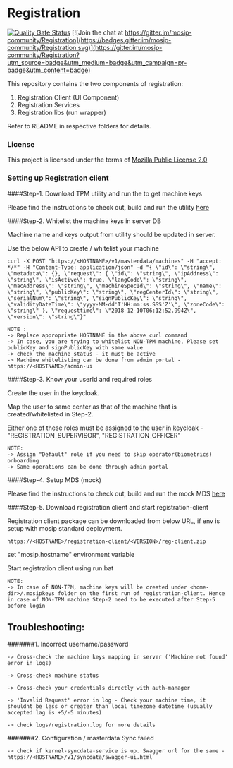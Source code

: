 # Registration
[![Quality Gate Status](https://sonarcloud.io/api/project_badges/measure?project=mosip_registration&metric=alert_status)](https://sonarcloud.io/dashboard?id=mosip_registration)
[![Join the chat at https://gitter.im/mosip-community/Registration](https://badges.gitter.im/mosip-community/Registration.svg)](https://gitter.im/mosip-community/Registration?utm_source=badge&utm_medium=badge&utm_campaign=pr-badge&utm_content=badge)



This repository contains the two components of registration:
1. Registration Client (UI Component)
2. Registration Services
3. Registration libs (run wrapper)

Refer to README in respective folders for details.

### License
This project is licensed under the terms of [Mozilla Public License 2.0](https://github.com/mosip/mosip-platform/blob/master/LICENSE)

### Setting up Registration client

####Step-1. Download TPM utility and run the to get machine keys
   
   Please find the instructions to check out, build and run the utility [here](https://github.com/mosip/mosip-infra/blob/develop/deployment/sandbox-v2/utils/tpm/key_extractor/README.md)


####Step-2. Whitelist the machine keys in server DB
   
   Machine name and keys output from utility should be updated in server.
   
   Use the below API to create / whitelist your machine
   
   `curl -X POST "https://<HOSTNAME>/v1/masterdata/machines" -H "accept: */*" -H "Content-Type: application/json" -d "{ \"id\": \"string\", \"metadata\": {}, \"request\": { \"id\": \"string\", \"ipAddress\": \"string\", \"isActive\": true, \"langCode\": \"string\", \"macAddress\": \"string\", \"machineSpecId\": \"string\", \"name\": \"string\", \"publicKey\": \"string\", \"regCenterId\": \"string\", \"serialNum\": \"string\", \"signPublicKey\": \"string\", \"validityDateTime\": \"yyyy-MM-dd'T'HH:mm:ss.SSS'Z'\", \"zoneCode\": \"string\" }, \"requesttime\": \"2018-12-10T06:12:52.994Z\", \"version\": \"string\"}"`

   
    NOTE : 
    -> Replace appropriate HOSTNAME in the above curl command
    -> In case, you are trying to whitelist NON-TPM machine, Please set publicKey and signPublicKey with same value 
    -> check the machine status - it must be active
    -> Machine whitelisting can be done from admin portal - https://<HOSTNAME>/admin-ui


####Step-3. Know your userId and required roles

   Create the user in the keycloak.
   
   Map the user to same center as that of the machine that is created/whitelisted in Step-2.
   
   Either one of these roles must be assigned to the user in keycloak - "REGISTRATION_SUPERVISOR", "REGISTRATION_OFFICER"
  
  
    NOTE:
    -> Assign "Default" role if you need to skip operator(biometrics) onboarding
    -> Same operations can be done through admin portal


####Step-4. Setup MDS (mock)

   Please find the instructions to check out, build and run the mock MDS [here](https://github.com/mosip/mosip-mock-services/blob/master/MockMDS/README.md)


####Step-5. Download registration client and start registration-client

Registration client package can be downloaded from below URL, if env is setup with mosip standard deployment.

`https://<HOSTNAME>/registration-client/<VERSION>/reg-client.zip`

set "mosip.hostname" environment variable

Start registration client using run.bat


    NOTE:
    -> In case of NON-TPM, machine keys will be created under <home-dir>/.mosipkeys folder on the first run of registration-client. Hence in case of NON-TPM machine Step-2 need to be executed after Step-5 before login
    


## Troubleshooting:

#######1. Incorrect username/password
   
    -> Cross-check the machine keys mapping in server ('Machine not found' error in logs)
   
    -> Cross-check machine status

    -> Cross-check your credentials directly with auth-manager

    -> 'Invalid Request' error in log - Check your machine time, it shouldnt be less or greater than local timezone datetime (usually accepted lag is +5/-5 minutes)

    -> check logs/registration.log for more details

#######2. Configuration / masterdata Sync failed
    
    -> check if kernel-syncdata-service is up. Swagger url for the same - https://<HOSTNAME>/v1/syncdata/swagger-ui.html